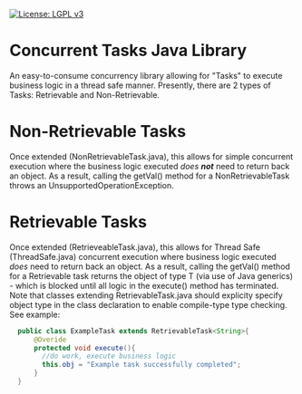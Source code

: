 [![License: LGPL v3](https://img.shields.io/badge/License-LGPL%20v3-blue.svg)](https://www.gnu.org/licenses/lgpl-3.0)
# Concurrent Tasks Java Library
An easy-to-consume concurrency library allowing for "Tasks" to execute business logic in a thread safe manner. Presently, there are 2 types of Tasks: Retrievable and Non-Retrievable.

# Non-Retrievable Tasks
Once extended (NonRetrievableTask.java), this allows for simple concurrent execution where the business logic executed <i>does <b>not</b></i> need to return back an object. As a result, calling the getVal() method for a NonRetrievableTask throws an UnsupportedOperationException.

# Retrievable Tasks
Once extended (RetrieveableTask.java), this allows for Thread Safe (ThreadSafe.java) concurrent execution where business logic executed <i>does</i> need to return back an object. As a result, calling the getVal() method for a Retrievable task returns the object of type T (via use of Java generics) - which is blocked until all logic in the execute() method has terminated. Note that classes extending RetrievableTask.java should explicity specify object type in the class declaration to enable compile-type type checking. See example:<br/>
```java
  public class ExampleTask extends RetrievableTask<String>{
      @Overide
      protected void execute(){
        //do work, execute business logic
        this.obj = "Example task successfully completed";
      }
  }
```
